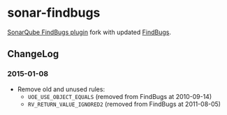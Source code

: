 # sonar-findbugs
[SonarQube FindBugs plugin](https://github.com/SonarSource/sonar-findbugs) fork with updated [FindBugs](http://findbugs.sourceforge.net/).

## ChangeLog

### 2015-01-08  
- Remove old and unused rules:
    - `UOE_USE_OBJECT_EQUALS` (removed from FindBugs at 2010-09-14)
    - `RV_RETURN_VALUE_IGNORED2` (removed from FindBugs at 2011-08-05)


